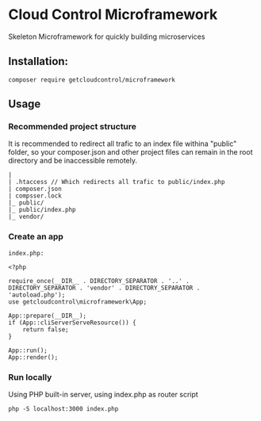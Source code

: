 # Cloud Control Microframework
Skeleton Microframework for quickly building microservices

## Installation:
```
composer require getcloudcontrol/microframework
```

## Usage
### Recommended project structure
It is recommended to redirect all trafic to an index file withina "public" folder, so your composer.json and other
project files can remain in the root directory and be inaccessible remotely.
```
|
| .htaccess // Which redirects all trafic to public/index.php
| composer.json
| compsser.lock
|_ public/
|_ public/index.php
|_ vendor/
```

### Create an app
`index.php:`
```
<?php

require_once(__DIR__ . DIRECTORY_SEPARATOR . '..' . DIRECTORY_SEPARATOR . 'vendor' . DIRECTORY_SEPARATOR . 'autoload.php');
use getcloudcontrol\microframework\App;

App::prepare(__DIR__);
if (App::cliServerServeResource()) {
    return false;
}

App::run();
App::render();

```

### Run locally
Using PHP built-in server, using index.php as router script
```
php -S localhost:3000 index.php
```